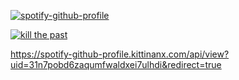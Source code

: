 [![spotify-github-profile](https://spotify-github-profile.kittinanx.com/api/view?uid=31n7pobd6zaqumfwaldxei7ulhdi&cover_image=true&theme=natemoo-re&show_offline=false&background_color=121212&interchange=false&bar_color=50614c&bar_color_cover=false)](https://www.last.fm/user/resfrios)

[![kill the past](https://github.com/user-attachments/assets/df426a37-c0ab-437b-8f4d-0b95db1ff1c4)](https://steamcommunity.com/id/arphias/) 

https://spotify-github-profile.kittinanx.com/api/view?uid=31n7pobd6zaqumfwaldxei7ulhdi&redirect=true
